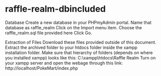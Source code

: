 # raffle-realm-dbincluded
Database
Create a new database in your PHPmyAdmin portal.
Name that database as raffle_realm
Click on the Import menu item.
Choose the raffle_realm.sql file provided here
Click Go.


Extraction of Files
Download these files provided outside of this document.
Extract the archived folder to your htdocs folder inside the xampp installation folder.
Make sure that hierarchy of folders (depends on where you installed xampp) looks like this: C:\xampp\htdocs\Raffle Realm
Turn on your xampp server and open the webage through this link: http://localhost/PokeMart/index.php
